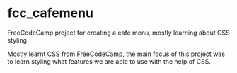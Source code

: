 # fcc_cafemenu
FreeCodeCamp project for creating a cafe menu, mostly learning about CSS styling

Mostly learnt CSS from FreeCodeCamp, the main focus of this project was to learn styling what features we are able to use with the help of CSS.
